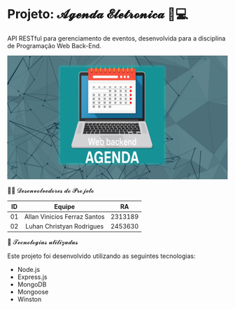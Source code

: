 # Projeto: 𝓐𝓰𝓮𝓷𝓭𝓪 𝓔𝓵𝓮𝓽𝓻𝓸𝓷𝓲𝓬𝓪 📒💻
 
API RESTful para gerenciamento de eventos, desenvolvida para a disciplina de Programação Web Back-End.

![Banner do Projeto](agenda.png)

👨‍💻 𝓓𝓮𝓼𝓮𝓷𝓿𝓸𝓵𝓿𝓮𝓭𝓸𝓻𝓮𝓼 𝓭𝓸 𝓟𝓻𝓸𝓳𝓮𝓽𝓸

| ID   |                                 Equipe                                    |   RA       | 
| :--: | :-----------------------------------------------------------------------: | :--------: |
|   01 |            Allan Vinicios Ferraz Santos                            |  2313189   |    
|   02 |           Luhan Christyan Rodrigues                                    |  2453630   |   


🚀 𝓣𝓮𝓬𝓷𝓸𝓵𝓸𝓰𝓲𝓪𝓼 𝓾𝓽𝓲𝓵𝓲𝔃𝓪𝓭𝓪𝓼

Este projeto foi desenvolvido utilizando as seguintes tecnologias:

- Node.js
- Express.js
- MongoDB
- Mongoose
- Winston
